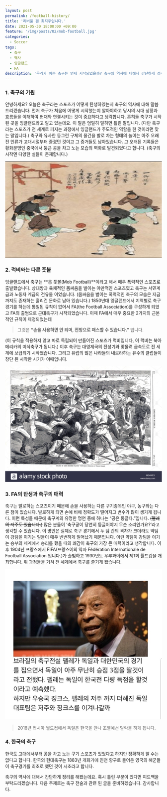```yaml
---
layout: post
permalink: /football-history/
title: '리버풀 팬 최지우입니다.'
date: 2021-05-30 18:00:00 +09:00
feature: '/img/posts/02/mob-football.jpg'
categories:
  - Soccer
tags:
  - 축구
  - 역사
  - 잉글랜드
  - FA
description: '우리가 아는 축구는 언제 시작되었을까? 축구의 역사에 대해서 간단하게 정리해드립니다. 잉글랜드에서 탄생한 FA 축구를 어떻게 전 세계에서 즐기게 되었을까. 그 답이 여기에 있습니다.'
---
```


### 1. 축구의 기원
안녕하세요? 오늘은 축구라는 스포츠가 어떻게 탄생하였는지 축구의 역사에 대해 말씀드리겠습니다. 먼저 축구가 처음에 어떻게 시작했는지 알아야하고 당시의 시대 상황과 흐름들을 이해하여 현재와 연결시키는 것이 중요하다고 생각합니다. 흔히들 축구가 시작된 곳을 잉글랜드라고 알고 있는데요. 이 말은 엄밀히 말하면 틀린 말입니다. (다만 축구라는 스포츠가 전 세계로 퍼지는 과정에서 잉글랜드가 주도적인 역할을 한 것이라면 맞는 말입니다.) 축구와 유사한 둥그런 구체의 물건을 발로 차는 형태의 놀이는 아주 오래전 인류가 고대시절부터 즐겼던 것이고 그 증거들도 남아있습니다. 그 오래된 기록들은 황화문명인 중국에서 둥근 공을 차고 노는 모습의 벽화로 발견되었다고 합니다. (축구의 시작엔 다양한 설들이 존재합니다.)

![펠레의 저주](/img/posts/02/china-ancient-football.png)

### 2. 럭비와는 다른 풋볼
잉글랜드에서 축구는 **몹 풋볼(Mob Football)**이라고 해서 매우 폭력적인 스포츠로 출발했습니다. 상대방과 육체적인 몸싸움을 벌이는 야만적인 스포츠였고 축구는 서민계급과 노동자 계급의 전유물 이었습니다. (몸싸움을 벌이는 폭력적인 축구의 모습은 지금까지도 존재하는 훌리건 문화로 남아 있습니다.) 1850년대 잉글랜드에서 지역별로 축구 경기를 하는데 통일된 규칙이 없어서 FA(the Football Association)를 구성하게 되었고 FA의 출범으로 근대축구가 시작되었습니다. 이때 FA에서 매우 중요한 2가지의 근본적인 규칙이 제정되었는데

 > 그것은 **“손을 사용하면 안 되며, 전방으로 패스할 수 있습니다.”** 입니다.

(이 규칙을 적용하지 않고 따로 독립되어 만들어진 스포츠가 럭비입니다, 이 럭비는 북아메리카의 미식축구가 됩니다.) 이후 축구는 대영제국의 전성기와 맞물려 급속도로 전 세계에 보급되기 시작했습니다. 그리고 유럽의 많은 나라들의 내로라하는 유수의 클럽들이 창단 된 시작한 시기가 이때입니다.

![몹풋볼](/img/posts/02/mob-football.jpg)


### 3. FA의 탄생과 축구의 매력
축구는 발로하는 스포츠이기 때문에 손을 사용하는 다른 구기종목인 야구, 농구와는 다른 점이 있습니다. 발로하게 되면 손에 비해 정확도가 떨어지고 변수가 많이 생기게 됩니다. 이런 특성들 때문에 축구계의 유명한 명언 중에 하나는 “공은 둥글다.”입니다. ~~(펠레의 저주도 있습니다.)~~ 많은 분들이 ‘축구공이 당연히 둥글어야지 무슨 소리인가요?’라고 생각할 수 있습니다. 이 명언은 실제로 축구 경기에서 두 팀 간의 격차가 크더라도 약팀이 강팀을 이기는 일들이 매우 빈번하게 일어났기 때문입니다. 이런 약팀이 강팀을 이기는 승부의 세계에서 승리를 했을 때의 쾌감이 축구의 가장 큰 매력이라고 생각합니다. 이후 1904년 프랑스에서 FIFA(프랑스어의 약자 Fédération Internationale de Football Association 입니다.)가 출범하고 1930년도 우루과이에서 제1회 월드컵을 개최합니다. 위 과정들을 거쳐 전 세계에서 축구를 즐기게 됐습니다.

![펠레의 저주](/img/posts/02/pele-curse.jpeg)
>2018년 러시아 월드컵에서 독일은 한국을 만나 조별예선 탈락을 하게 됩니다.

### 4. 한국의 축구
한국도 고대에서부터 공을 차고 노는 구기 스포츠가 있었다고 하지만 정확하게 알 수는 없다고 합니다. 한국의 현대축구는 1883년 개화기에 인천 항구로 들어온 영국의 해군들이 축구경기를 최초로 했던 것이 시초라고 합니다.


축구의 역사에 대해서 간단하게 정리를 해봤는데요. 혹시 틀린 부분이 있다면 피드백을 부탁드리겠습니다. 다음 주제로는 축구 전술과 관련 된 글을 준비하겠습니다. 감사합니다.
